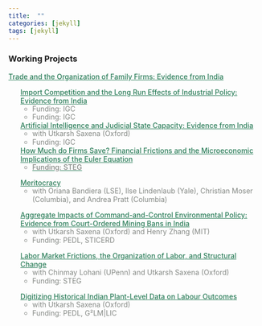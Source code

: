 ```yaml
---
title:  ""
categories: [jekyll]
tags: [jekyll]
---
```


### Working Projects

<a href= "" style="color:#2c7e5a;font-weight: 500;">Trade and the Organization of Family Firms: Evidence from India 
</a>
</ul>
<ul>
<a href= "" style="color:#2c7e5a;font-weight: 500;">Import Competition and the Long Run Effects of Industrial Policy: Evidence from India </a>
<ul>
  <li style="margin-top: -15px;font-size: 14px;color:#848884;">Funding: IGC</li>
</ul>
<ul>
  <li style="margin-top: -15px;font-size: 14px;color:#848884;">Funding: IGC</li>
</ul>
<a href= "" style="color:#2c7e5a;font-weight: 500;"> Artificial Intelligence and Judicial State Capacity: Evidence from India 
 </a>
<ul>
  <li style="margin-top: -15px;font-size: 14px;color:#848884;">with Utkarsh Saxena (Oxford) </li>
  <li style="font-size: 14px;color:#848884;">Funding: IGC</li>
</ul>
<a href="" style="color:#2c7e5a;font-weight: 500;">How Much do Firms Save? Financial Frictions and the Microeconomic Implications of the Euler Equation
<ul>
  <li style="margin-top: -15px;font-size: 14px;color:#848884;">Funding: STEG</li>
</ul>

<a href="" style="color:#2c7e5a;font-weight: 500;"> Meritocracy </a>
<ul>
  <li style="margin-top: -15px;font-size: 14px;color:#848884;">with Oriana Bandiera (LSE), Ilse Lindenlaub (Yale), Christian Moser (Columbia), and Andrea Pratt (Columbia)</li>
</ul>

<a href="" style="color:#2c7e5a;font-weight: 500;">Aggregate Impacts of Command-and-Control Environmental Policy: Evidence from Court-Ordered Mining Bans in India</a>
<ul>
  <li style="margin-top: -15px;font-size: 14px;color:#848884;">with Utkarsh Saxena (Oxford) and Henry Zhang (MIT)</li>
  <li style="font-size: 14px;color:#848884;">Funding: PEDL, STICERD</li>
</ul>

<a href="" style="color:#2c7e5a;font-weight: 500;">Labor Market Frictions, the Organization of Labor, and Structural Change </a>
<ul>
  <li style="margin-top: -15px;font-size: 14px;color:#848884;">with Chinmay Lohani (UPenn) and Utkarsh Saxena (Oxford)</li>
  <li style="font-size: 14px;color:#848884;">Funding: STEG</li>
</ul>

<a href="" style="color:#2c7e5a;font-weight: 500;">Digitizing Historical Indian Plant-Level Data on Labour Outcomes </a>
<ul>
  <li style="margin-top: -15px;font-size: 14px;color:#848884;">with Utkarsh Saxena (Oxford)</li>
  <li style="font-size: 14px;color:#848884;">Funding: PEDL, G²LM|LIC</li>
</ul>


<!-- 
### Publications
- forth, <a href="{{site.baseurl}}/files/aeri_NN/aeri_NN.pdf" style="color:#e25440;font-weight: bold;">Using TITLE</a>, ***JOURNAL***&nbsp;&nbsp;&nbsp;&#10098;[git](https://github.com/thomas9t/spatial-econ-cnn)&#10099;
    * AUTHORS
<br/>
<br/>
- 2022, <a href="{{site.baseurl}}/files/are_EITR/tradewar_1203.pdf" style="color:#e25440;font-weight: bold;">TITLE</a>, ***JOURNAL***
    - AUTHOR
  * [Economist](https://www.economist.com/finance-and-economics/2022/01/01/new-research-counts-the-costs-of-the-sino-american-trade-war) 
<br/>
<br/>
### Chapters & Policy Notes 
- <a style="display: block; color:#848884; margin-top: -15px">  with Utkarsh Saxena (Oxford) </a>
- <a style="display: block; color:#848884; margin-top: -15px">  Funding: PEDL, G²LM|LIC </a> 
<br/>-->
